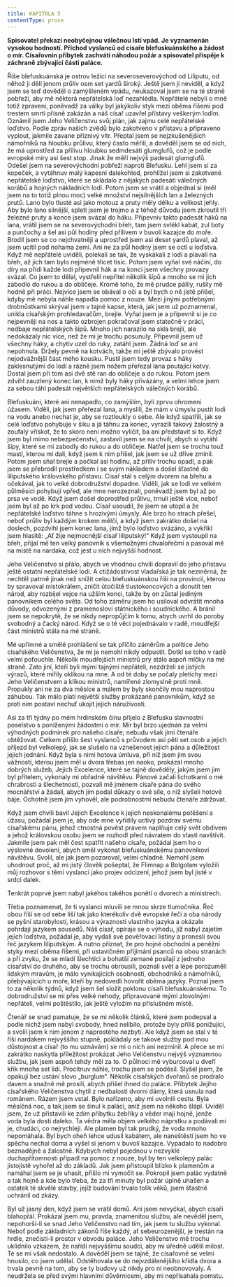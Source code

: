 ```yaml
---
title: KAPITOLA 5
contentType: prose
---
```


**Spisovatel překazí neobyčejnou válečnou lstí vpád. Je vyznamenán vysokou hodností. Příchod vyslanců od císaře blefuskuánského a žádost o mír. Císařovnin příbytek zachvátí náhodou požár a spisovatel přispěje k záchraně zbývající části paláce.**

Říše blefuskuánská je ostrov ležící na severoseverovýchod od Liliputu, od něhož ji dělí jenom průliv osm set yardů široký. Ještě jsem ji neviděl, a když jsem se teď dověděl o zamýšleném vpádu, neukazoval jsem se na té straně pobřeží, aby mě některá nepřátelská loď nezahlédla. Nepřátelé nebyli o mně totiž zpraveni, poněvadž za války byl jakýkoliv styk mezi oběma říšemi pod trestem smrti přísně zakázán a náš císař uzavřel přístavy veškerým lodím. Oznámil jsem Jeho Veličenstvu svůj plán, jak zajmu celé nepřátelské loďstvo. Podle zpráv našich zvědů bylo zakotveno v přístavu a připraveno vyplout, jakmile zavane příznivý vítr. Přeptal jsem se nejzkušenějších námořníků na hloubku průlivu, který často měřili, a dověděl jsem se od nich, že má uprostřed za přílivu hloubku sedmdesáti glumglufů, což je podle evropské míry asi šest stop. Jinak že měří nejvýš padesát glumglufů. Odešel jsem na severovýchodní pobřeží naproti Blefusku. Lehl jsem si za kopeček, a vytáhnuv malý kapesní dalekohled, prohlížel jsem si zakotvené nepřátelské loďstvo, které se skládalo z nějakých padesáti válečných korábů a hojných nákladních lodí. Potom jsem se vrátil a objednal si (měl jsem na to totiž plnou moc) velké množství nejsilnějších lan a železných prutů. Lano bylo tlusté asi jako motouz a pruty měly délku a velikost jehly. Aby bylo lano silnější, spletl jsem je trojmo a z téhož důvodu jsem zkroutil tři železné pruty a konce jsem svázal do háku. Připevniv takto padesát háků na lana, vrátil jsem se na severovýchodní břeh, tam jsem svlékl kabát, zul boty a punčochy a šel asi půl hodiny před přílivem v buvolí kazajce do moře. Brodil jsem se co nejchvatněji a uprostřed jsem asi deset yardů plaval, až jsem ucítil pod nohama zemi. Ani ne za půl hodiny jsem se octl u loďstva. Když mě nepřátelé uviděli, polekali se tak, že vyskákali z lodí a plavali na břeh, až jich tam bylo nejméně třicet tisíc. Potom jsem vyňal své náčiní, do díry na přídi každé lodi připevnil hák a na konci jsem všechny provazy svázal. Co jsem to dělal, vystřelil nepřítel několik šípů a mnoho se mi jich zabodlo do rukou a do obličeje. Kromě toho, že mě prudce pálily, rušily mě hodně při práci. Nejvíce jsem se obával o oči a byl bych o ně jistě přišel, kdyby mě nebyla náhle napadla pomoc z nouze. Mezi jinými potřebnými drobnůstkami skrýval jsem v tajné kapse, která, jak jsem už poznamenal, unikla císařským prohledavačům, brejle. Vyňal jsem je a připevnil si je co nejpevněji na nos a takto ozbrojen pokračoval jsem statečně v práci, nedbaje nepřátelských šípů. Mnoho jich narazilo na skla brejlí, ale nedokázaly nic více, než že mi je trochu posunuly. Připevnil jsem už všechny háky, a chytiv uzel do ruky, zatáhl jsem. Žádná loď se ani nepohnula. Držely pevně na kotvách, takže mi ještě zbývalo provést nejodvážnější část mého kousku. Pustil jsem tedy provaz s háky zaklesnutými do lodí a rázně jsem nožem přeřezal lana poutající kotvy. Dostal jsem při tom asi dvě stě ran do obličeje a do rukou. Potom jsem zdvihl zauzlený konec lan, k nimž byly háky přivázány, a velmi lehce jsem za sebou táhl padesát největších nepřátelských válečných korábů.

Blefuskuáni, které ani nenapadlo, co zamýšlím, byli zprvu ohromeni úžasem. Viděli, jak jsem přeřezal lana, a myslili, že mám v úmyslu pustit lodi na vodu anebo nechat je, aby se roztloukly o sebe. Ale když spatřili, jak se celé loďstvo pohybuje v šiku a já táhnu za konec, vyrazili takový žalostný a zoufalý vřískot, že to skoro není možno vylíčit, ba ani představit si to. Když jsem byl mimo nebezpečenství, zastavil jsem se na chvíli, abych si vytáhl šípy, které se mi zabodly do rukou a do obličeje. Natřel jsem se trochu touž mastí, kterou mi dali, když jsem k nim přišel, jak jsem se už dříve zmínil. Potom jsem sňal brejle a počkal asi hodinu, až příliv trochu opadl, a pak jsem se přebrodil prostředkem i se svým nákladem a došel šťastně do liliputského královského přístavu. Císař stál s celým dvorem na břehu a očekával, jak to velké dobrodružství dopadne. Viděli, jak se lodi ve velkém půlměsíci pohybují vpřed, ale mne nerozeznali, poněvadž jsem byl až po prsa ve vodě. Když jsem došel doprostřed průlivu, trnuli ještě více, neboť jsem byl až po krk pod vodou. Císař usoudil, že jsem se utopil a že nepřátelské loďstvo táhne s hrozivými úmysly. Ale brzo ho strach přešel, neboť průliv byl každým krokem mělčí, a když jsem zakrátko došel na doslech, pozdvihl jsem konec lana, jímž bylo loďstvo svázáno, a vykřikl jsem hlasitě: „Ať žije nejmocnější císař liliputský!“ Když jsem vystoupil na břeh, přijal mě ten velký panovník s všemožnými chvalořečmi a pasoval mě na místě na nardaka, což jest u nich nejvyšší hodnost.

Jeho Veličenstvo si přálo, abych ve vhodnou chvíli dopravil do jeho přístavu ještě ostatní nepřátelské lodi. A ctižádostivost vladařská je tak nezměrná, že nechtěl patrně jinak než snížit celou blefuskuánskou říši na provincii, kterou by spravoval místokrálem, zničit útočiště tlustokoncových a donutit ten národ, aby rozbíjel vejce na užším konci, takže by on zůstal jediným panovníkem celého světa. Od toho záměru jsem ho usiloval odvrátit mnoha důvody, odvozenými z pramenosloví státnického i soudnického. A bránil jsem se nepokrytě, že se nikdy nepropůjčím k tomu, abych uvrhl do poroby svobodný a čacký národ. Když se o té věci pojednávalo v radě, moudřejší část ministrů stála na mé straně.

Mé upřímné a smělé prohlášení se tak příčilo záměrům a politice Jeho císařského Veličenstva, že mi je nemohl nikdy odpustit. Dotkl se toho v radě velmi poťouchle. Několik moudřejších ministrů prý stálo aspoň mlčky na mé straně. Zato jiní, kteří byli mými tajnými nepřáteli, nezdrželi se jistých výrazů, které mířily oklikou na mne. A od té doby se počaly pletichy mezi Jeho Veličenstvem a klikou ministrů, namířené zlomyslně proti mně. Propukly ani ne za dva měsíce a málem by byly skončily mou naprostou záhubou. Tak málo platí největší služby prokázané panovníkům, když se proti nim postaví nechuť ukojit jejich náruživosti.

Asi za tři týdny po mém hrdinském činu přijelo z Blefusku slavnostní poselstvo s poníženými žádostmi o mír. Mír byl brzo ujednán za velmi výhodných podmínek pro našeho císaře; nebudu však jimi čtenáře obtěžovat. Celkem přišlo šest vyslanců s průvodem asi pěti set osob a jejich příjezd byl velkolepý, jak se slušelo na vznešenost jejich pána a důležitost jejich jednání. Když byla s nimi hotova úmluva, při níž jsem jim svou vážností, kterou jsem měl u dvora třebas jen naoko, prokázal mnoho dobrých služeb, Jejich Excelence, které se tajně dověděly, jakým jsem jim byl přítelem, vykonaly mi obřadně návštěvu. Pánové začali lichotkami o mé chrabrosti a šlechetnosti, pozvali mě jménem císaře pána do svého mocnářství a žádali, abych jim podal důkazy o své síle, o níž slyšeli hotové báje. Ochotně jsem jim vyhověl, ale podrobnostmi nebudu čtenáře zdržovat.

Když jsem chvíli bavil Jejich Excelence k jejich neskonalému potěšení a úžasu, požádal jsem je, aby ode mne vyřídily uctivý pozdrav svému císařskému pánu, jehož ctnostná pověst právem naplňuje celý svět obdivem a jehož královskou osobu jsem se rozhodl před návratem do vlasti navštívit. Jakmile jsem pak měl čest spatřit našeho císaře, požádal jsem ho o výslovné dovolení, abych směl vykonat blefuskuánskému panovníkovi návštěvu. Svolil, ale jak jsem pozoroval, velmi chladně. Nemohl jsem uhodnout proč, až mi jistý člověk pošeptal, že Flimnap a Bolgolam vyložili můj rozhovor s těmi vyslanci jako projev odcizení, jehož jsem byl jistě v srdci dalek.

Tenkrát poprvé jsem nabyl jakéhos takéhos ponětí o dvorech a ministrech.

Třeba poznamenat, že ti vyslanci mluvili se mnou skrze tlumočníka. Řeč obou říší se od sebe liší tak jako kterékoliv dvě evropské řeči a oba národy se pyšní starobylostí, krásou a výrazností vlastního jazyka a okázale pohrdají jazykem sousedů. Náš císař, opíraje se o výhodu, jíž nabyl zajetím jejich loďstva, požádal je, aby vydali své pověřovací listiny a pronesli svou řeč jazykem liliputským. A nutno přiznat, že pro hojné obchodní a peněžní styky mezi oběma říšemi, při ustavičném přijímání psanců na obou stranách a při zvyku, že se mladí šlechtici a bohatší zemané posílají z jednoho císařství do druhého, aby se trochu obrousili, poznali svět a lépe porozuměli lidským mravům, je málo vynikajících osobností, obchodníků a námořníků, přebývajících u moře, kteří by nedovedli hovořit oběma jazyky. Poznal jsem to za několik týdnů, když jsem šel složit poklonu císaři blefuskuánskému. To dobrodružství se mi přes velké nehody, připravované mými zlovolnými nepřáteli, velmi poštěstilo, jak ještě vyložím na příslušném místě.

Čtenář se snad pamatuje, že se mi několik článků, které jsem podepsal a podle nichž jsem nabyl svobody, hned nelíbilo, protože byly příliš ponižující, a svolil jsem k nim jenom z naprostého nezbytí. Ale když jsem se stal v té říši nardakem nejvyššího stupně, pokládaly se takové služby pod mou důstojnost a císař (to mu uznávám) se mi o nich ani nezmínil. A přece se mi zakrátko naskytla příležitost prokázat Jeho Veličenstvu nejvýš významnou službu, jak jsem aspoň tehdy měl za to. O půlnoci mě vyburcoval u dveří křik mnoha set lidí. Procitnuv náhle, trochu jsem se poděsil. Slyšel jsem, že opakují bez ustání slovo „burglum“. Několik císařských dvořanů se prodralo davem a snažně mě prosili, abych přišel ihned do paláce. Příbytek Jejího císařského Veličenstva chytil z nedbalosti dvorní dámy, která usnula nad románem. Rázem jsem vstal. Bylo nařízeno, aby mi uvolnili cestu. Byla měsíčná noc, a tak jsem se šinul k paláci, aniž jsem na někoho šlápl. Uviděl jsem, že už přistavili ke zdím příbytku žebříky a věder mají hojně, jenže voda byla dosti daleko. Ta vědra měla objem velkého náprstku a podávali mi je, chudáci, co nejrychleji. Ale plamen byl tak prudký, že voda mnoho nepomáhala. Byl bych oheň lehce udusil kabátem, ale naneštěstí jsem ho ve spěchu nechal doma a vyšel si jenom v buvolí kazajce. Vypadalo to nadobro beznadějně a žalostně. Kdybych nebyl pojednou v nezvyklé duchapřítomnosti připadl na pomoc z nouze, byl by ten velkolepý palác jistojistě vyhořel až do základů. Jak jsem přistoupil blízko k plamenům a namáhal jsem se je uhasit, přišlo mi vymočit se. Pokropil jsem palác vydatně a tak hojně a kde bylo třeba, že za tři minuty byl požár úplně uhašen a ostatek té skvělé stavby, jejíž budování trvalo tolik věků, jsem šťastně uchránil od zkázy.

Byl už jasný den, když jsem se vrátil domů. Ani jsem nevyčkal, abych císaři blahopřál. Prokázal jsem mu, pravda, znamenitou službu, ale nevěděl jsem, nepohorší-li se snad Jeho Veličenstvo nad tím, jak jsem tu službu vykonal. Neboť podle základních zákonů říše každý, ať sebeurozenější, je trestán na hrdle, znečistí-li prostor v obvodu paláce. Jeho Veličenstvo mě trochu uklidnilo vzkazem, že nařídí nejvyššímu soudci, aby mi úředně udělil milost. Té se mi však nedostalo. A dověděl jsem se tajně, že císařovně se velmi hnusilo, co jsem udělal. Odstěhovala se do nejvzdálenějšího křídla dvora a trvala pevně na tom, aby se ty budovy už nikdy pro ni neobnovovaly. A neudržela se před svými hlavními důvěrnicemi, aby mi nepřísahala pomstu.
